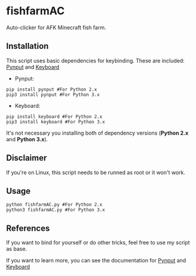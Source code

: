 # fishfarmAC
Auto-clicker for AFK Minecraft fish farm.

## Installation ##
This script uses basic dependencies for keybinding. These are included: [Pynput](https://pypi.org/project/pynput/) and [Keyboard](https://pypi.org/project/keyboard/)

- Pynput:
```
pip install pynput #For Python 2.x
pip3 install pynput #For Python 3.x
```

- Keyboard:
```
pip install keyboard #For Python 2.x
pip3 install keyboard #For Python 3.x
```

It's not necessary you installing both of dependency versions (**Python 2.x** and **Python 3.x**).

## Disclaimer ##

If you're on Linux, this script needs to be runned as root or it won't work.

## Usage ##

```
python fishfarmAC.py #For Python 2.x
python3 fishfarmAC.py #For Python 3.x
```

## References ##

If you want to bind for yourself or do other tricks, feel free to use my script as base.

If you want to learn more, you can see the documentation for [Pynput](https://pynput.readthedocs.io/en/latest/) and [Keyboard](https://github.com/boppreh/keyboard)
